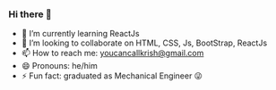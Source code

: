 ### Hi there 👋

<!--
**krish-creator/krish-creator** is a ✨ _special_ ✨ repository because its `README.md` (this file) appears on your GitHub profile.

Here are some ideas to get you started:

- 🔭 I’m currently working on ...
- 🌱 I’m currently learning ...
- 👯 I’m looking to collaborate on ...
- 🤔 I’m looking for help with ...
- 💬 Ask me about ...
- 📫 How to reach me: ...
- 😄 Pronouns: ...
- ⚡ Fun fact: ...
-->

- 🌱 I’m currently learning ReactJs
- 👯 I’m looking to collaborate on HTML, CSS, Js, BootStrap, ReactJs
- 📫 How to reach me: youcancallkrish@gmail.com
- 😄 Pronouns: he/him
- ⚡ Fun fact: graduated as Mechanical Engineer 😜
